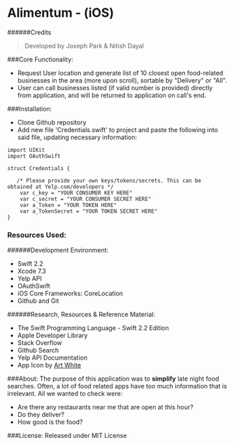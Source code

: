 # Alimentum - (iOS)

######Credits

 >Developed by Joseph Park & Nitish Dayal <br />

###Core Functionality:
  - Request User location and generate list of 10 closest open food-related businesses in the area (more upon scroll), 
  sortable by "Delivery" or "All".
  - User can call businesses listed (if valid number is provided) directly from application, and will be returned to application on call's end.
  
###Installation:
 - Clone Github repository
 - Add new file 'Credentials.swift' to project and paste the following into said file, updating necessary information:

```
import UIKit
import OAuthSwift

struct Credentials {

   /* Please provide your own keys/tokens/secrets. This can be obtained at Yelp.com/developers */
    var c_key = "YOUR CONSUMER KEY HERE"
    var c_secret = "YOUR CONSUMER SECRET HERE"
    var a_Token = "YOUR TOKEN HERE"
    var a_TokenSecret = "YOUR TOKEN SECRET HERE"
}
```
  
### Resources Used:

######Development Environment: 
  - Swift 2.2
  - Xcode 7.3
  - Yelp API
  - OAuthSwift
  - iOS Core Frameworks: CoreLocation
  - Github and Git
  
######Research, Resources & Reference Material: 
  - The Swift Programming Language - Swift 2.2 Edition
  - Apple Developer Library
  - Stack Overflow
  - Github Search
  - Yelp API Documentation
  - App Icon by [Art White](https://www.iconfinder.com/ArtWhite)
  
###About:
  The purpose of this application was to **simplify** late night food searches.
  Often, a lot of food related apps have too much information that is irrelevant. All we wanted to check were:
  - Are there any restaurants near me that are open at this hour?
  - Do they deliver?
  - How good is the food?

###License:
  Released under MIT License
